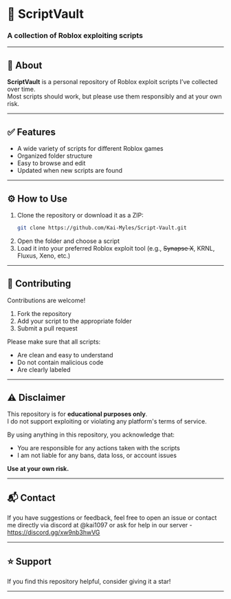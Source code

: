 # 📂 ScriptVault  
### A collection of Roblox exploiting scripts

---

## 📄 About

**ScriptVault** is a personal repository of Roblox exploit scripts I’ve collected over time.  
Most scripts should work, but please use them responsibly and at your own risk.

---

## ✅ Features

- A wide variety of scripts for different Roblox games  
- Organized folder structure  
- Easy to browse and edit  
- Updated when new scripts are found

---

## ⚙️ How to Use

1. Clone the repository or download it as a ZIP:
   ```bash
   git clone https://github.com/Kai-Myles/Script-Vault.git
   ```
2. Open the folder and choose a script  
3. Load it into your preferred Roblox exploit tool (e.g., ~~Synapse X~~, KRNL, Fluxus, Xeno, etc.)

---

## 🤝 Contributing

Contributions are welcome!

1. Fork the repository  
2. Add your script to the appropriate folder  
3. Submit a pull request

Please make sure that all scripts:
- Are clean and easy to understand  
- Do not contain malicious code  
- Are clearly labeled

---

## ⚠️ Disclaimer

This repository is for **educational purposes only**.  
I do not support exploiting or violating any platform's terms of service.

By using anything in this repository, you acknowledge that:
- You are responsible for any actions taken with the scripts  
- I am not liable for any bans, data loss, or account issues

**Use at your own risk.**

---

## 📬 Contact

If you have suggestions or feedback, feel free to open an issue or contact me directly via discord at @kai1097 or ask for help in our server - https://discord.gg/xw9nb3hwVG

---

## ⭐️ Support

If you find this repository helpful, consider giving it a star!

---
